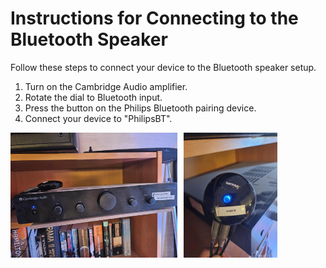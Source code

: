 # Instructions for Connecting to the Bluetooth Speaker

Follow these steps to connect your device to the Bluetooth speaker setup. 

1. Turn on the Cambridge Audio amplifier.
2. Rotate the dial to Bluetooth input.  
3. Press the button on the Philips Bluetooth pairing device.  
4. Connect your device to "PhilipsBT".


<div style="display: flex; gap: 10px; align-items: center;">
  <img src="./images/bluetooth_speaker.cambridge.jpg" alt="Cambridge Audio amplifier" height="200">
  <img src="./images/bluetooth_speaker.pairing.device.jpg" alt="Philips Bluetooth pairing device" height="200">
</div>

